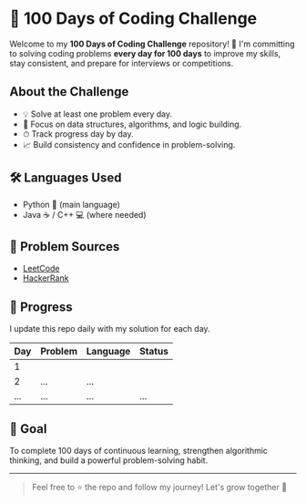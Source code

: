 # 💯 100 Days of Coding Challenge

Welcome to my **100 Days of Coding Challenge** repository! 🚀 
I'm committing to solving coding problems **every day for 100 days** to improve my skills, stay consistent, and prepare for interviews or competitions.

##  About the Challenge

- 💡 Solve at least one problem every day.
- 🧠 Focus on data structures, algorithms, and logic building.
- ⏱ Track progress day by day.
- 📈 Build consistency and confidence in problem-solving.

## 🛠 Languages Used

- Python 🐍 (main language)
- Java ☕ / C++ 💻 (where needed)


## 🔗 Problem Sources

- [LeetCode]([https://leetcode.com](https://leetcode.com/u/MOHAMMED_SHAJITH/))
- [HackerRank]([https://hackerrank.com](https://www.hackerrank.com/profile/MOHAMMED_SHAJITH))

## 📅 Progress

I update this repo daily with my solution for each day.

| Day | Problem | Language | Status |
|-----|---------|----------|--------|
| 1   |         |          |        |
| 2   | ...     | ...      |        |
| ... | ...     | ...      | ...    |

## 🏁 Goal

To complete 100 days of continuous learning, strengthen algorithmic thinking, and build a powerful problem-solving habit.

---

> Feel free to ⭐ the repo and follow my journey! Let's grow together 💪


